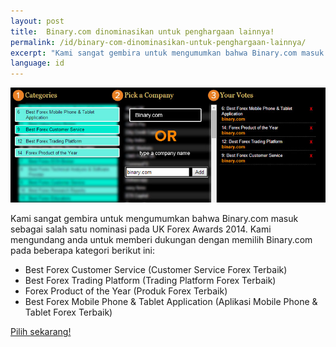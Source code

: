 ```yaml
---
layout: post
title:  Binary.com dinominasikan untuk penghargaan lainnya!
permalink: /id/binary-com-dinominasikan-untuk-penghargaan-lainnya/
excerpt: "Kami sangat gembira untuk mengumumkan bahwa Binary.com masuk sebagai salah satu nominasi pada UK Forex Awards 2014. Kami mengundang anda untuk memberi dukungan dengan memilih Binary.com pada beberapa kategori berikut ini:"
language: id
---
```


![](/images/7799451_orig.jpg)

Kami sangat gembira untuk mengumumkan bahwa Binary.com masuk sebagai salah satu nominasi pada UK Forex Awards 2014. Kami mengundang anda untuk memberi dukungan dengan memilih Binary.com pada beberapa kategori berikut ini:  

* Best Forex Customer Service (Customer Service Forex Terbaik)
* Best Forex Trading Platform (Trading Platform Forex Terbaik)
* Forex Product of the Year (Produk Forex Terbaik)
* Best Forex Mobile Phone & Tablet Application (Aplikasi Mobile Phone & Tablet Forex Terbaik)

[Pilih sekarang!](http://info.binary.com/ukfxaward14)
